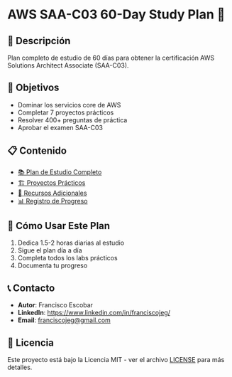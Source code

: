 # AWS SAA-C03 60-Day Study Plan 🚀

## 📖 Descripción
Plan completo de estudio de 60 días para obtener la certificación AWS Solutions Architect Associate (SAA-C03).

## 🎯 Objetivos
- Dominar los servicios core de AWS
- Completar 7 proyectos prácticos
- Resolver 400+ preguntas de práctica
- Aprobar el examen SAA-C03

## 📋 Contenido
- [📚 Plan de Estudio Completo](study-plan.md)
- [🏗️ Proyectos Prácticos](projects/)
- [📖 Recursos Adicionales](resources/)
- [📊 Registro de Progreso](progress/)

## 🚀 Cómo Usar Este Plan
1. Dedica 1.5-2 horas diarias al estudio
2. Sigue el plan día a día
3. Completa todos los labs prácticos
4. Documenta tu progreso

## 📞 Contacto
- **Autor**: Francisco Escobar
- **LinkedIn**: https://www.linkedin.com/in/franciscojeg/
- **Email**: franciscojeg@gmail.com

## 📄 Licencia
Este proyecto está bajo la Licencia MIT - ver el archivo [LICENSE](LICENSE) para más detalles.
